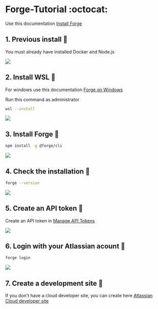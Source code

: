# Forge-Tutorial :octocat:
Use this documentation [Install Forge](https://developer.atlassian.com/platform/forge/getting-started)


 ## 1. Previous install  :cherry_blossom:
 You must already have installed Docker and Node.js

![](https://i.ibb.co/Hn10d3R/image.png)

## 2. Install WSL :cherry_blossom:
For windows use this documentation [Forge on Windows](https://developer.atlassian.com/platform/forge/installing-forge-on-windows/)

Run this command as administrator
```sh
wsl --install
```
![](https://i.ibb.co/vvDz3Nc/wsl-install.png)

## 3. Install Forge :cherry_blossom:
```sh
npm install -g @forge/cli
```
![](https://i.ibb.co/XDH8StX/forge-install.png)


## 4. Check the installation :cherry_blossom:
```sh
forge --version
```
![](https://i.ibb.co/MZsSBbT/forge-version.png)

## 5. Create an API token :cherry_blossom:

Create an API token in [Manage API Tokens](https://id.atlassian.com/manage-profile/security/api-tokens)

![](https://i.ibb.co/xYJFH4f/image.png)

## 6. Login with your Atlassian acount :cherry_blossom:
```sh
forge login
```
![](https://i.ibb.co/6RFbWvd/forge-login.png)

## 7. Create a development site :cherry_blossom:
If you don't have a cloud developer site, you can create here [Atlassian Cloud developer site]( http://go.atlassian.com/cloud-dev)

